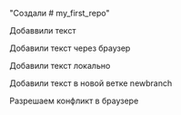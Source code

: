 "Создали # my_first_repo" 

Добаввили текст

Добавили текст через браузер

Добавили текст локально

Добавили текст в новой ветке newbranch

Разрешаем конфликт в браузере
